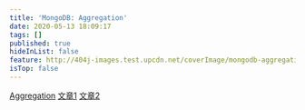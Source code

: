 ```yaml
---
title: 'MongoDB: Aggregation'
date: 2020-05-13 18:09:17
tags: []
published: true
hideInList: false
feature: http://404j-images.test.upcdn.net/coverImage/mongodb-aggregation.jpg
isTop: false
---
```

[Aggregation](https://docs.mongodb.com/manual/core/aggregation-pipeline/)
[文章1](https://mikaelkoskinen.net/post/mongodb-aggregation-framework-examples-in-c)
[文章2](https://blog.51cto.com/shanyou/1345924)